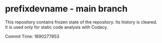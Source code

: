 # prefixdevname - main branch

This repository contains frozen state of the repository.
Its history is cleared. It is used only for static code
analysis with Codacy.

Commit Time: 1690277853